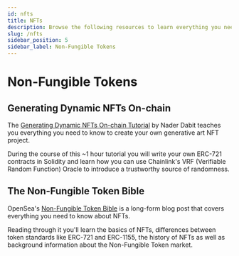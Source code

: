```yaml
---
id: nfts
title: NFTs
description: Browse the following resources to learn everything you need to know to launch your own NFT projects.
slug: /nfts
sidebar_position: 5
sidebar_label: Non-Fungible Tokens
---
```


# Non-Fungible Tokens

## Generating Dynamic NFTs On-chain

The [Generating Dynamic NFTs On-chain Tutorial](https://www.youtube.com/watch?v=nS9xP1hxg3w) by Nader Dabit teaches you everything you need to know to create your own generative art NFT project.

During the course of this ~1 hour tutorial you will write your own ERC-721 contracts in Solidity and learn how you can use Chainlink's VRF (Verifiable Random Function) Oracle to introduce a trustworthy source of randomness.

## The Non-Fungible Token Bible

OpenSea's [Non-Fungible Token Bible](https://opensea.io/blog/guides/non-fungible-tokens/) is a long-form blog post that covers everything you need to know about NFTs.

Reading through it you'll learn the basics of NFTs, differences between token standards like ERC-721 and ERC-1155, the history of NFTs as well as background information about the Non-Fungible Token market.
